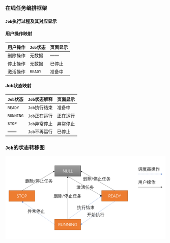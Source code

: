 ### 在线任务编排框架

####  `Job`执行过程及其对应显示
#### 用户操作映射
| 用户操作 | `Job`状态 | 页面显示 |
| -------- | ------- | -------- |
| 删除操作 | 无数据  | ——       |
| 停止操作 | 无数据  | 已停止   |
| 激活操作 | `READY`   | 准备中   |

#### Job状态映射
| `Job`状态 | `Job`状态解释 | 页面显示 |
| --------- | ------------- | -------- |
| `READY`   | `Job`执行结束 | 准备中   |
| `RUNNING` | `Job`正在运行 | 正在运行 |
| `STOP`    | `Job`异常停止 | 异常停止 |
| ——        | `Job`不再运行 | 已停止   |

### `Job`的状态转移图
![`Job`的状态转移图](../photo/Job的状态转移图.png)
